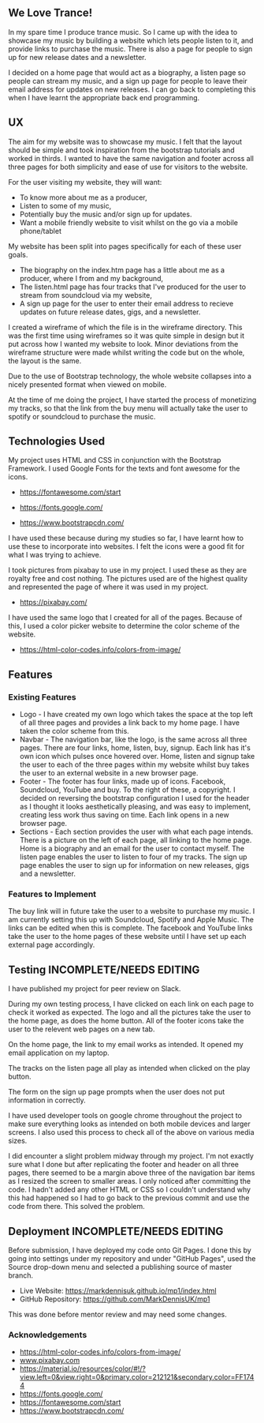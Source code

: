 ## We Love Trance!

In my spare time I produce trance music. So I came up with the idea to showcase my music by building a website which lets people listen to it, and provide links to purchase the music. There is also a page for people to sign up for new release dates and a newsletter.

I decided on a home page that would act as a biography, a listen page so people can stream my music, and a sign up page for people to leave their email address for updates on new releases. I can go back to completing this when I have learnt the appropriate back end programming.

## UX

The aim for my website was to showcase my music. I felt that the layout should be simple and took inspiration from the bootstrap tutorials and worked in thirds. I wanted to have the same navigation and footer across all three pages for both simplicity and ease of use for visitors to the website.

For the user visiting my website, they will want:

  * To know more about me as a producer,
  * Listen to some of my music,
  * Potentially buy the music and/or sign up for updates.
  * Want a mobile friendly website to visit whilst on the go via a mobile phone/tablet
  
My website has been split into pages specifically for each of these user goals. 

  * The biography on the index.htm page has a little about me as a producer, where I from and my background,
  * The listen.html page has four tracks that I've produced for the user to stream from soundcloud via my website,
  * A sign up page for the user to enter their email address to recieve updates on future release dates, gigs, and a newsletter.

I created a wireframe of which the file is in the wireframe directory. This was the first time using wireframes so it was quite simple in design but it put across how I wanted my website to look. Minor deviations from the wireframe structure were made whilst writing the code but on the whole, the layout is the same.

Due to the use of Bootstrap technology, the whole website collapses into a nicely presented format when viewed on mobile. 

At the time of me doing the project, I have started the process of monetizing my tracks, so that the link from the buy menu will actually take the user to spotify or soundcloud to purchase the music.

## Technologies Used

My project uses HTML and CSS in conjunction with the Bootstrap Framework. I used Google Fonts for the texts and font awesome for the icons.

 * https://fontawesome.com/start

 * https://fonts.google.com/

 * https://www.bootstrapcdn.com/
 
I have used these because during my studies so far, I have learnt how to use these to incorporate into websites. I felt the icons were a good fit for what I was trying to achieve.

I took pictures from pixabay to use in my project. I used these as they are royalty free and cost nothing. The pictures used are of the highest quality and represented the page of where it was used in my project.

 * https://pixabay.com/

I have used the same logo that I created for all of the pages. Because of this, I used a color picker website to determine the color scheme of the website.

 * https://html-color-codes.info/colors-from-image/

## Features

### Existing Features

 * Logo - I have created my own logo which takes the space at the top left of all three pages and provides a link back to my home page. I have taken the color scheme from this.
 * Navbar - The navigation bar, like the logo, is the same across all three pages. There are four links, home, listen, buy, signup. Each link has it's own icon which pulses once hovered over. Home, listen and signup take the user to each of the three pages within my website whilst buy takes the user to an external website in a new browser page.
 * Footer - The footer has four links, made up of icons. Facebook, Soundcloud, YouTube and buy. To the right of these, a copyright. I decided on reversing the bootstrap configuration I used for the header as I thought it looks aesthetically pleasing, and was easy to implement, creating less work thus saving on time. Each link opens in a new browser page.
 * Sections - Each section provides the user with what each page intends. There is a picture on the left of each page, all linking to the home page. Home is a biography and an email for the user to contact myself. The listen page enables the user to listen to four of my tracks. The sign up page enables the user to sign up for information on new releases, gigs and a newsletter. 
 
### Features to Implement

The buy link will in future take the user to a website to purchase my music. I am currently setting this up with Soundcloud, Spotify and Apple Music. The links can be edited when this is complete. The facebook and YouTube links take the user to the home pages of these website until I have set up each external page accordingly.

## Testing INCOMPLETE/NEEDS EDITING

I have published my project for peer review on Slack.

During my own testing process, I have clicked on each link on each page to check it worked as expected. The logo and all the pictures take the user to the home page, as does the home button. All of the footer icons take the user to the relevent web pages on a new tab.

On the home page, the link to my email works as intended. It opened my email application on my laptop.

The tracks on the listen page all play as intended when clicked on the play button.

The form on the sign up page prompts when the user does not put information in correctly.

I have used developer tools on google chrome throughout the project to make sure everything looks as intended on both mobile devices and larger screens. I also used this process to check all of the above on various media sizes.

I did encounter a slight problem midway through my project. I'm not exactly sure what I done but after replicating the footer and header on all three pages, there seemed to be a margin above three of the navigation bar items as I resized the screen to smaller areas. I only noticed after committing the code. I hadn't added any other HTML or CSS so I couldn't understand why this had happened so I had to go back to the previous commit and use the code from there. This solved the problem. 

## Deployment INCOMPLETE/NEEDS EDITING

Before submission, I have deployed my code onto Git Pages. I done this by going into settings under my repository and under "GitHub Pages", used the Source drop-down menu and selected a publishing source of master branch.

 * Live Website: https://markdennisuk.github.io/mp1/index.html
 * GitHub Repository: https://github.com/MarkDennisUK/mp1

This was done before mentor review and may need some changes.


### Acknowledgements
 * https://html-color-codes.info/colors-from-image/
 * www.pixabay.com
 * https://material.io/resources/color/#!/?view.left=0&view.right=0&primary.color=212121&secondary.color=FF1744
 * https://fonts.google.com/
 * https://fontawesome.com/start
 * https://www.bootstrapcdn.com/
